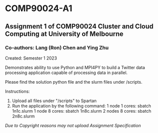 # COMP90024-A1
## Assignment 1 of COMP90024 Cluster and Cloud Computing at University of Melbourne

### Co-authors: Lang (Ron) Chen and Ying Zhu

Created: Semester 1 2023

Demonstrates ability to use Python and MPI4PY to build a Twitter data processing application capable of processing data in parallel.

Please find the solution python file and the slurm files under /scripts. 

Instructions:
1. Upload all files under "/scripts" to Spartan
2. Run the application by the following command:
    1 node 1 cores: sbatch 1n1c.slurm
    1 node 8 cores: sbatch 1n8c.slurm
    2 nodes 8 cores: sbatch 2n8c.slurm
    
*Due to Copyright reasons may not upload Assignment Specification*

